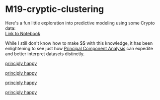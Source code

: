 # M19-cryptic-clustering

Here's a fun little exploration into predictive modeling using some Crypto data:<br>
[Link to Notebook](https://nbviewer.jupyter.org/github/famndox/M19-cryptic-clustering/blob/master/Crypto_Clustering_starter_code.ipynb)<br>

While I still don't know how to make $$ with this knowledge, it has been enlightening to see just how <a href='https://en.wikipedia.org/wiki/Principal_component_analysis'>Principal Component Analysis</a> can expedite and better interpret datasets distinctly. 





<a href=''>principly happy</a>

<a href=''>principly happy</a>

<a href=''>principly happy</a>

<a href=''>principly happy</a>
